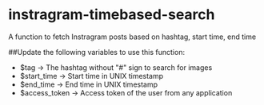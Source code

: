 # instragram-timebased-search
A function to fetch Instragram posts based on hashtag, start time, end time

##Update the following variables to use this function:
- $tag -> The hashtag without "#" sign to search for images
- $start_time -> Start time in UNIX timestamp
- $end_time -> End time in UNIX timestamp
- $access_token -> Access token of the user from any application
